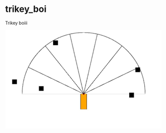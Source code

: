 # trikey_boi
Trikey boiii

![alt text](https://github.com/jerome9189/trikey_boi/blob/master/screenshots/ss1.jpg?raw=true "Trikey boi v1")